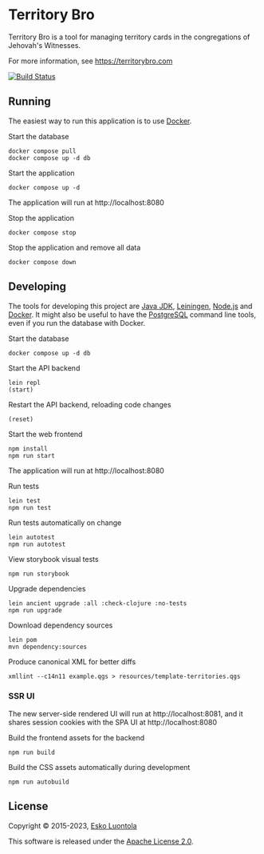 # Territory Bro

Territory Bro is a tool for managing territory cards in the congregations of Jehovah's Witnesses.

For more information, see <https://territorybro.com>

[![Build Status](https://luontola.semaphoreci.com/badges/territory-bro/branches/master.svg?style=shields)](https://luontola.semaphoreci.com/projects/territory-bro)

## Running

The easiest way to run this application is to use [Docker](https://www.docker.com/products/docker-desktop).

Start the database

    docker compose pull
    docker compose up -d db

Start the application

    docker compose up -d

The application will run at http://localhost:8080

Stop the application

    docker compose stop

Stop the application and remove all data

    docker compose down

## Developing

The tools for developing this project are
[Java JDK](https://www.oracle.com/java/technologies/downloads/),
[Leiningen](https://github.com/technomancy/leiningen),
[Node.js](https://nodejs.org/) and
[Docker](https://www.docker.com/). It might also be useful to have the [PostgreSQL](https://www.postgresql.org/) command
line tools, even if you run the database with Docker.

Start the database

    docker compose up -d db

Start the API backend

    lein repl
    (start)

Restart the API backend, reloading code changes

    (reset)

Start the web frontend

    npm install
    npm run start

The application will run at http://localhost:8080

Run tests

    lein test
    npm run test

Run tests automatically on change

    lein autotest
    npm run autotest

View storybook visual tests

    npm run storybook

Upgrade dependencies

    lein ancient upgrade :all :check-clojure :no-tests
    npm run upgrade

Download dependency sources

    lein pom
    mvn dependency:sources

Produce canonical XML for better diffs

    xmllint --c14n11 example.qgs > resources/template-territories.qgs

### SSR UI

The new server-side rendered UI will run at http://localhost:8081, and it shares session cookies
with the SPA UI at http://localhost:8080

Build the frontend assets for the backend

    npm run build

Build the CSS assets automatically during development

    npm run autobuild

## License

Copyright © 2015-2023, [Esko Luontola](https://www.luontola.fi)

This software is released under the [Apache License 2.0](https://www.apache.org/licenses/LICENSE-2.0).
